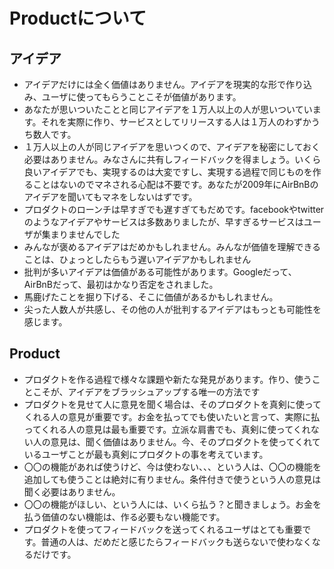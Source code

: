 # Productについて

## アイデア
- アイデアだけには全く価値はありません。アイデアを現実的な形で作り込み、ユーザに使ってもらうことこそが価値があります。
- あなたが思いついたことと同じアイデアを１万人以上の人が思いついています。それを実際に作り、サービスとしてリリースする人は１万人のわずかうち数人です。
- １万人以上の人が同じアイデアを思いつくので、アイデアを秘密にしておく必要はありません。みなさんに共有しフィードバックを得ましょう。いくら良いアイデアでも、実現するのは大変ですし、実現する過程で同じものを作ることはないのでマネされる心配は不要です。あなたが2009年にAirBnBのアイデアを聞いてもマネをしないはずです。
- プロダクトのローンチは早すぎでも遅すぎてもだめです。facebookやtwitterのようなアイデアやサービスは多数ありましたが、早すぎるサービスはユーザが集まりませんでした
- みんなが褒めるアイデアはだめかもしれません。みんなが価値を理解できることは、ひょっとしたらもう遅いアイデアかもしれません
- 批判が多いアイデアは価値がある可能性があります。Googleだって、AirBnBだって、最初はかなり否定をされました。
- 馬鹿げたことを掘り下げる、そこに価値があるかもしれません。
- 尖った人数人が共感し、その他の人が批判するアイデアはもっとも可能性を感じます。

## Product
- プロダクトを作る過程で様々な課題や新たな発見があります。作り、使うことこそが、アイデアをブラッシュアップする唯一の方法です
- プロダクトを見せて人に意見を聞く場合は、そのプロダクトを真剣に使ってくれる人の意見が重要です。お金を払ってでも使いたいと言って、実際に払ってくれる人の意見は最も重要です。立派な肩書でも、真剣に使ってくれない人の意見は、聞く価値はありません。今、そのプロダクトを使ってくれているユーザことが最も真剣にプロダクトの事を考えています。
- 〇〇の機能があれば使うけど、今は使わない、、、という人は、〇〇の機能を追加しても使うことは絶対に有りません。条件付きで使うという人の意見は聞く必要はありません。
- 〇〇の機能がほしい、という人には、いくら払う？と聞きましょう。お金を払う価値のない機能は、作る必要もない機能です。
- プロダクトを使ってフィードバックを送ってくれるユーザはとても重要です。普通の人は、だめだと感じたらフィードバックも送らないで使わなくなるだけです。

